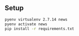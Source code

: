 
## Setup
```bash
pyenv virtualenv 2.7.14 news
pyenv activate news
pip install -r requirements.txt
```

